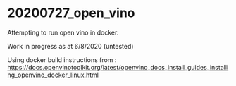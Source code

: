 # 20200727_open_vino

Attempting to run open vino in docker.

Work in progress as at 6/8/2020 (untested)

Using docker build instructions from :
https://docs.openvinotoolkit.org/latest/openvino_docs_install_guides_installing_openvino_docker_linux.html
